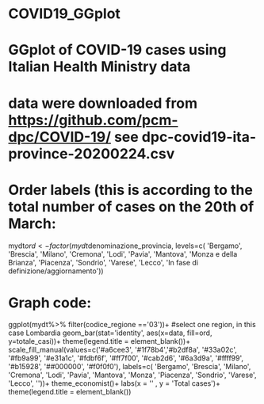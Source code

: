 # COVID19_GGplot
# GGplot of COVID-19 cases using Italian Health Ministry data
# data were downloaded from https://github.com/pcm-dpc/COVID-19/ see dpc-covid19-ita-province-20200224.csv

# Order labels (this is according to the total number of cases on the 20th of March:
mydt$ord <- factor(mydt$denominazione_provincia, levels=c( 'Bergamo', 'Brescia', 'Milano', 'Cremona', 'Lodi', 'Pavia', 'Mantova', 'Monza e della Brianza', 'Piacenza', 'Sondrio', 'Varese', 'Lecco', 'In fase di definizione/aggiornamento'))

# Graph code:
ggplot(mydt%>% filter(codice_regione =='03'))+ #select one region, in this case Lombardia
geom_bar(stat='identity', aes(x=data, fill=ord, y=totale_casi))+
theme(legend.title = element_blank())+
scale_fill_manual(values=c('#a6cee3', '#1f78b4','#b2df8a', '#33a02c', '#fb9a99', '#e31a1c', '#fdbf6f', '#ff7f00', '#cab2d6', '#6a3d9a', '#ffff99', '#b15928', '##000000', '#f0f0f0'), labels=c( 'Bergamo', 'Brescia', 'Milano', 'Cremona', 'Lodi', 'Pavia', 'Mantova', 'Monza', 'Piacenza', 'Sondrio', 'Varese', 'Lecco', ''))+
theme_economist()+
labs(x = '' , y = 'Total cases')+
theme(legend.title = element_blank())
